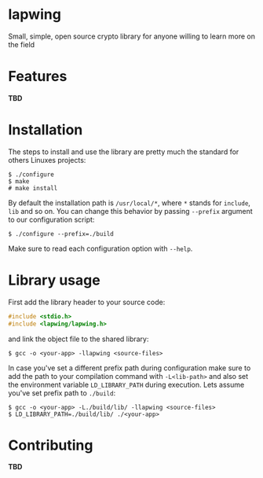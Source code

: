 # lapwing
Small, simple, open source crypto library for anyone willing to learn more on
the field

# Features

**TBD**

# Installation
The steps to install and use the library are pretty much the standard for
others Linuxes projects:

```
$ ./configure
$ make
# make install
```

By default the installation path is `/usr/local/*`, where `*` stands for
`include`, `lib` and so on. You can change this behavior by passing `--prefix`
argument to our configuration script:

```
$ ./configure --prefix=./build
```

Make sure to read each configuration option with `--help`.

# Library usage
First add the library header to your source code:

```C
#include <stdio.h>
#include <lapwing/lapwing.h>
```

and link the object file to the shared library:

```
$ gcc -o <your-app> -llapwing <source-files>
```

In case you've set a different prefix path during configuration make sure to
add the path to your compilation command with `-L<lib-path>` and also set the
environment variable `LD_LIBRARY_PATH` during execution. Lets assume you've set
prefix path to `./build`:

```
$ gcc -o <your-app> -L./build/lib/ -llapwing <source-files>
$ LD_LIBRARY_PATH=./build/lib/ ./<your-app>
```

# Contributing

**TBD**
